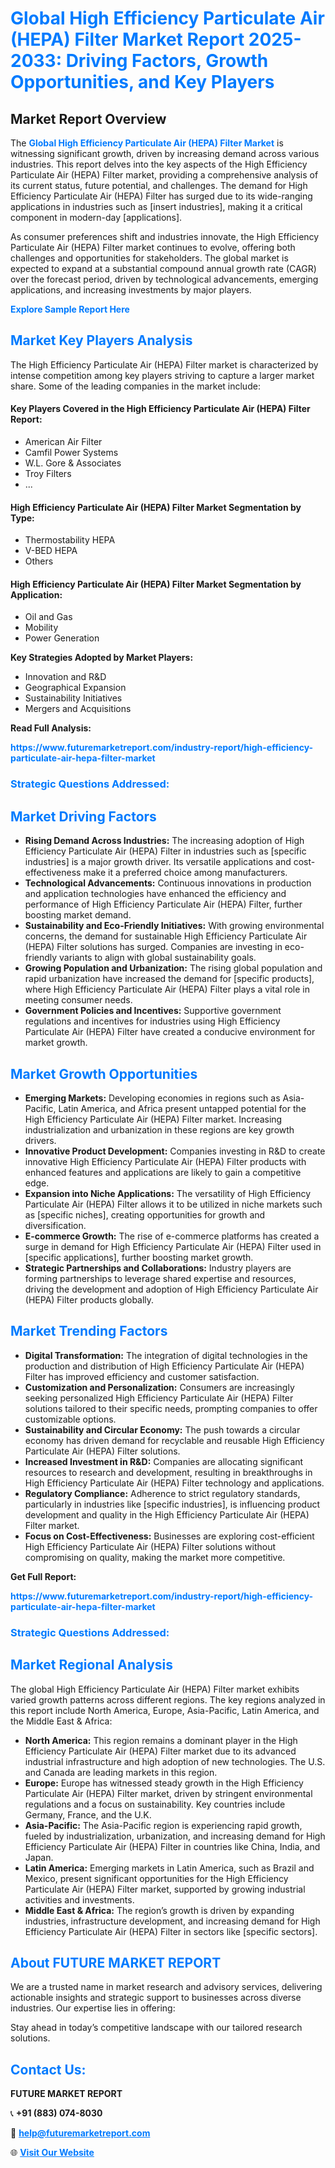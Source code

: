 <h1 style="color: #007BFF;">Global High Efficiency Particulate Air (HEPA) Filter Market Report 2025-2033: Driving Factors, Growth Opportunities, and Key Players</h1>

<section id="overview">
<h2>Market Report Overview</h2>
<p>The <a href="https://www.futuremarketreport.com/industry-report/high-efficiency-particulate-air-hepa-filter-market" style="color: #007BFF; text-decoration: none;"><strong>Global High Efficiency Particulate Air (HEPA) Filter Market</strong></a> is witnessing significant growth, driven by increasing demand across various industries. This report delves into the key aspects of the High Efficiency Particulate Air (HEPA) Filter market, providing a comprehensive analysis of its current status, future potential, and challenges. The demand for High Efficiency Particulate Air (HEPA) Filter has surged due to its wide-ranging applications in industries such as [insert industries], making it a critical component in modern-day [applications].</p>
<p>As consumer preferences shift and industries innovate, the High Efficiency Particulate Air (HEPA) Filter market continues to evolve, offering both challenges and opportunities for stakeholders. The global market is expected to expand at a substantial compound annual growth rate (CAGR) over the forecast period, driven by technological advancements, emerging applications, and increasing investments by major players.</p>
</section>

<section id="overview">
<p><a href="https://www.futuremarketreport.com/request-sample/reportId=102859" style="color: #007BFF; text-decoration: none;"><strong>Explore Sample Report Here</strong></a></p>
</section>

<section id="key-players">
<h2 style="color: #007BFF;">Market Key Players Analysis</h2>
<p>The High Efficiency Particulate Air (HEPA) Filter market is characterized by intense competition among key players striving to capture a larger market share. Some of the leading companies in the market include:</p>
<h4>Key Players Covered in the High Efficiency Particulate Air (HEPA) Filter Report:</h4>
<ul><li>American Air Filter</li><li>Camfil Power Systems</li><li>W.L. Gore &amp; Associates</li><li>Troy Filters</li><li>...</li></ul>
<h4>High Efficiency Particulate Air (HEPA) Filter Market Segmentation by Type:</h4>
<ul><li>Thermostability HEPA</li><li>V-BED HEPA</li><li>Others</li></ul>

<h4>High Efficiency Particulate Air (HEPA) Filter Market Segmentation by Application:</h4>
<ul><li>Oil and Gas</li><li>Mobility</li><li>Power Generation</li></ul>
<p><strong>Key Strategies Adopted by Market Players:</strong></p>
<ul>
<li>Innovation and R&D</li>
<li>Geographical Expansion</li>
<li>Sustainability Initiatives</li>
<li>Mergers and Acquisitions</li>
</ul>
</section>

<section>
<p><strong>Read Full Analysis: </strong></p><a href="https://www.futuremarketreport.com/industry-report/high-efficiency-particulate-air-hepa-filter-market" style="color: #007BFF; text-decoration: none;"><strong>https://www.futuremarketreport.com/industry-report/high-efficiency-particulate-air-hepa-filter-market</strong></a>
<h3 style="color: #007BFF;">Strategic Questions Addressed:</h3>
</section>

<section id="driving-factors">
<h2 style="color: #007BFF;">Market Driving Factors</h2>
<ul>
<li><strong>Rising Demand Across Industries:</strong> The increasing adoption of High Efficiency Particulate Air (HEPA) Filter in industries such as [specific industries] is a major growth driver. Its versatile applications and cost-effectiveness make it a preferred choice among manufacturers.</li>
<li><strong>Technological Advancements:</strong> Continuous innovations in production and application technologies have enhanced the efficiency and performance of High Efficiency Particulate Air (HEPA) Filter, further boosting market demand.</li>
<li><strong>Sustainability and Eco-Friendly Initiatives:</strong> With growing environmental concerns, the demand for sustainable High Efficiency Particulate Air (HEPA) Filter solutions has surged. Companies are investing in eco-friendly variants to align with global sustainability goals.</li>
<li><strong>Growing Population and Urbanization:</strong> The rising global population and rapid urbanization have increased the demand for [specific products], where High Efficiency Particulate Air (HEPA) Filter plays a vital role in meeting consumer needs.</li>
<li><strong>Government Policies and Incentives:</strong> Supportive government regulations and incentives for industries using High Efficiency Particulate Air (HEPA) Filter have created a conducive environment for market growth.</li>
</ul>
</section>

<section id="growth-opportunities">
<h2 style="color: #007BFF;">Market Growth Opportunities</h2>
<ul>
<li><strong>Emerging Markets:</strong> Developing economies in regions such as Asia-Pacific, Latin America, and Africa present untapped potential for the High Efficiency Particulate Air (HEPA) Filter market. Increasing industrialization and urbanization in these regions are key growth drivers.</li>
<li><strong>Innovative Product Development:</strong> Companies investing in R&D to create innovative High Efficiency Particulate Air (HEPA) Filter products with enhanced features and applications are likely to gain a competitive edge.</li>
<li><strong>Expansion into Niche Applications:</strong> The versatility of High Efficiency Particulate Air (HEPA) Filter allows it to be utilized in niche markets such as [specific niches], creating opportunities for growth and diversification.</li>
<li><strong>E-commerce Growth:</strong> The rise of e-commerce platforms has created a surge in demand for High Efficiency Particulate Air (HEPA) Filter used in [specific applications], further boosting market growth.</li>
<li><strong>Strategic Partnerships and Collaborations:</strong> Industry players are forming partnerships to leverage shared expertise and resources, driving the development and adoption of High Efficiency Particulate Air (HEPA) Filter products globally.</li>
</ul>
</section>

<section id="trending-factors">
<h2 style="color: #007BFF;">Market Trending Factors</h2>
<ul>
<li><strong>Digital Transformation:</strong> The integration of digital technologies in the production and distribution of High Efficiency Particulate Air (HEPA) Filter has improved efficiency and customer satisfaction.</li>
<li><strong>Customization and Personalization:</strong> Consumers are increasingly seeking personalized High Efficiency Particulate Air (HEPA) Filter solutions tailored to their specific needs, prompting companies to offer customizable options.</li>
<li><strong>Sustainability and Circular Economy:</strong> The push towards a circular economy has driven demand for recyclable and reusable High Efficiency Particulate Air (HEPA) Filter solutions.</li>
<li><strong>Increased Investment in R&D:</strong> Companies are allocating significant resources to research and development, resulting in breakthroughs in High Efficiency Particulate Air (HEPA) Filter technology and applications.</li>
<li><strong>Regulatory Compliance:</strong> Adherence to strict regulatory standards, particularly in industries like [specific industries], is influencing product development and quality in the High Efficiency Particulate Air (HEPA) Filter market.</li>
<li><strong>Focus on Cost-Effectiveness:</strong> Businesses are exploring cost-efficient High Efficiency Particulate Air (HEPA) Filter solutions without compromising on quality, making the market more competitive.</li>
</ul>
</section>

<section>
<p><strong>Get Full Report: </strong></p><a href="https://www.futuremarketreport.com/industry-report/high-efficiency-particulate-air-hepa-filter-market" style="color: #007BFF; text-decoration: none;"><strong>https://www.futuremarketreport.com/industry-report/high-efficiency-particulate-air-hepa-filter-market</strong></a>
<h3 style="color: #007BFF;">Strategic Questions Addressed:</h3>
</section>


<section id="regional-analysis">
<h2 style="color: #007BFF;">Market Regional Analysis</h2>
<p>The global High Efficiency Particulate Air (HEPA) Filter market exhibits varied growth patterns across different regions. The key regions analyzed in this report include North America, Europe, Asia-Pacific, Latin America, and the Middle East & Africa:</p>
<ul>
<li><strong>North America:</strong> This region remains a dominant player in the High Efficiency Particulate Air (HEPA) Filter market due to its advanced industrial infrastructure and high adoption of new technologies. The U.S. and Canada are leading markets in this region.</li>
<li><strong>Europe:</strong> Europe has witnessed steady growth in the High Efficiency Particulate Air (HEPA) Filter market, driven by stringent environmental regulations and a focus on sustainability. Key countries include Germany, France, and the U.K.</li>
<li><strong>Asia-Pacific:</strong> The Asia-Pacific region is experiencing rapid growth, fueled by industrialization, urbanization, and increasing demand for High Efficiency Particulate Air (HEPA) Filter in countries like China, India, and Japan.</li>
<li><strong>Latin America:</strong> Emerging markets in Latin America, such as Brazil and Mexico, present significant opportunities for the High Efficiency Particulate Air (HEPA) Filter market, supported by growing industrial activities and investments.</li>
<li><strong>Middle East & Africa:</strong> The region’s growth is driven by expanding industries, infrastructure development, and increasing demand for High Efficiency Particulate Air (HEPA) Filter in sectors like [specific sectors].</li>
</ul>
</section>

<footer>
<h2 style="color: #007BFF;">About FUTURE MARKET REPORT</h2>
<p>We are a trusted name in market research and advisory services, delivering actionable insights and strategic support to businesses across diverse industries. Our expertise lies in offering:</p>

<p>Stay ahead in today’s competitive landscape with our tailored research solutions.</p>

<h2 style="color: #007BFF;">Contact Us:</h2>
<p><strong>FUTURE MARKET REPORT</strong></p>
<p>📞 <strong>+91 (883) 074-8030</strong></p>
<p>📧 <strong><a href="mailto:help@futuremarketreport.com" style="color: #007BFF;">help@futuremarketreport.com</a></strong></p>
<p>🌐 <strong><a href="https://www.futuremarketreport.com/" style="color: #007BFF;">Visit Our Website</a></strong></p>
</footer>